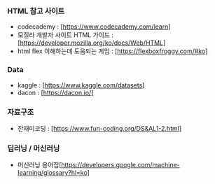 ### HTML 참고 사이트
- codecademy : [https://www.codecademy.com/learn]
- 모질라 개발자 사이트 HTML 가이드 : [https://developer.mozilla.org/ko/docs/Web/HTML]
- html flex 이해하는데 도움되는 게임 : [https://flexboxfroggy.com/#ko]


### Data
- kaggle : [https://www.kaggle.com/datasets]
- dacon : [https://dacon.io/]

### 자료구조
- 잔재미코딩 : [https://www.fun-coding.org/DS&AL1-2.html]

### 딥러닝 / 머신러닝
- 머신러닝 용어집[https://developers.google.com/machine-learning/glossary?hl=ko]
